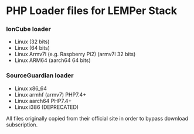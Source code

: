 # PHP Loader files for LEMPer Stack

### IonCube loader

- Linux (32 bits)
- Linux (64 bits)
- Linux Armv7l (e.g. Raspberry Pi2) (armv7l 32 bits)
- Linux ARM64 (aarch64 64 bits)

### SourceGuardian loader

- Linux x86_64
- Linux armhf (armv7) PHP7.4+
- Linux aarch64 PHP7.4+
- Linux i386 (DEPRECATED)

All files originally copied from their official site in order to bypass download subscription.